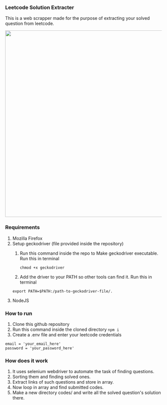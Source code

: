 ### Leetcode Solution Extracter

This is a web scrapper made for the purpose of extracting your solved question from leetcode.

<img src="demo.gif" width="800" height="600"  alt=""/>

### Requirements
1. Mozilla Firefox
2. Setup geckodriver (file provided inside the repository)
    1. Run this command inside the repo to Make geckodriver executable. Run this in terminal
    
        ```chmod +x geckodriver```
    2. Add the driver to your PATH so other tools can find it. Run this in terminal
    ```
   export PATH=$PATH:/path-to-geckodriver-file/.
   ```
3. NodeJS

### How to run
1. Clone this github repository
2. Run this command inside the cloned directory
    ```npm i``` 
3. Create a .env file and enter your leetcode credentials
```
email = 'your_email_here'
password = 'your_password_here'
```

### How does it work
1. It uses selenium webdriver to automate the task of finding questions.
2. Sorting them and finding solved ones.
3. Extract links of such questions and store in array.
4. Now loop in array and find submitted codes.
5. Make a new directory codes/ and write all the solved question's solution there.
